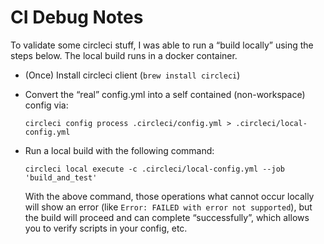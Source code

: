 CI Debug Notes
================
To validate some circleci stuff, I was able to run a “build locally” using the steps below.
The local build runs in a docker container.

  * (Once) Install circleci client (`brew install circleci`)

  * Convert the “real” config.yml into a self contained (non-workspace) config via:

        circleci config process .circleci/config.yml > .circleci/local-config.yml

  * Run a local build with the following command:
          
        circleci local execute -c .circleci/local-config.yml --job 'build_and_test'

    With the above command, those operations what cannot occur locally will show an error (like `Error: FAILED with error not supported`), but the build will proceed and can complete “successfully”, which allows you to verify scripts in your config, etc.
